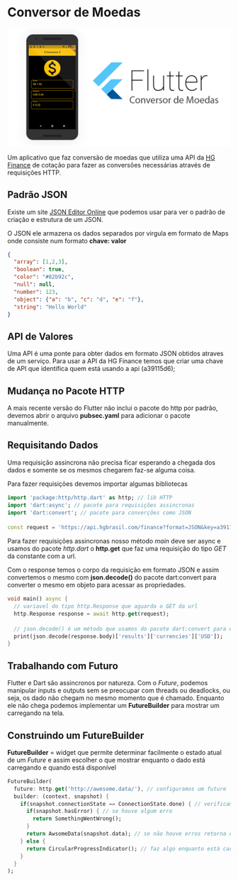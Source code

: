 # Conversor de Moedas

![Conversor de Moedas com Flutter](https://github.com/aandrepf/flutter-projects/blob/master/assets/conversor.png)

Um aplicativo que faz conversão de moedas que utiliza uma API da [HG Finance](https://hgbrasil.com/status/finance) de cotação para fazer as conversões necessárias através de requisições HTTP.

## Padrão JSON

Existe um site [JSON Editor Online](https://jsoneditoronline.org/) que podemos usar para ver o padrão de criação e estrutura de um JSON.

O JSON ele armazena os dados separados por virgula em formato de Maps onde consiste num formato **chave: valor**

```json
{
  "array": [1,2,3],
  "boolean": true,
  "color": "#82b92c",
  "null": null,
  "number": 123,
  "object": {"a": "b", "c": "d", "e": "f"},
  "string": "Hello World"
}
```

## API de Valores

Uma API é uma ponte para obter dados em formato JSON obtidos atraves de um serviço. Para usar a API da HG Finance temos que criar uma chave de API que identifica quem está usando a api (a39115d6);

## Mudança no Pacote HTTP

A mais recente versão do Flutter não inclui o pacote do http por padrão, devemos abrir o arquivo **pubsec.yaml** para adicionar o pacote manualmente.

## Requisitando Dados

Uma requisição assincrona não precisa ficar esperando a chegada dos dados e somente se os mesmos chegarem faz-se alguma coisa.

Para fazer requisições devemos importar algumas bibliotecas

```dart
import 'package:http/http.dart' as http; // lib HTTP
import 'dart:async'; // pacote para requisições assincronas
import 'dart:convert'; // pacote para converções como JSON

const request = 'https://api.hgbrasil.com/finance?format=JSON&key=a39115d6'; //constante da url da requisição
```

Para fazer requisições assincronas nosso método *main* deve ser async e usamos do pacote *http.dart* o **http.get** que faz uma requisição do tipo *GET* da constante com a url.

Com o response temos o corpo da requisição em formato JSON e assim convertemos o mesmo com **json.decode()** do pacote dart:convert para converter o mesmo em objeto para acessar as propriedades.

```dart
void main() async {
  // variavel do tipo http.Response que aguarda o GET da url
  http.Response response = await http.get(request);
  
  // json.decode() é um método que usamos do pacote dart:convert para converter json em OBJETO e assim acessar suas propriedades
  print(json.decode(response.body)['results']['currencies']['USD']);
}
```

## Trabalhando com Futuro

Flutter e Dart são assincronos por natureza. Com o *Future*, podemos manipular inputs e outputs sem se preocupar com threads ou deadlocks, ou seja, os dado não chegam no mesmo momento que é chamado. Enquanto ele não chega podemos implementar um **FutureBuilder** para mostrar um carregando na tela.

## Construindo um FutureBuilder

**FutureBuilder** = widget que permite determinar facilmente o estado atual de um *Future* e assim escolher o que mostrar enquanto o dado está carregando e quando está disponível

```dart
FutureBuilder(
  future: http.get('http://awesome.data/'), // configuramos um future
  builder: (context, snapshot) {
    if(snapshot.connectionState == ConnectionState.done) { // verificamos se o estado da conexao foi concluida
      if(snapshot.hasError) { // se houve algum erro
        return SomethingWentWrong();
      }
      return AwsomeData(snapshot.data); // se não houve erros retorna o dado
    } else {
      return CircularProgressIndicator(); // faz algo enquanto está carregando
    }
  }
);
```
